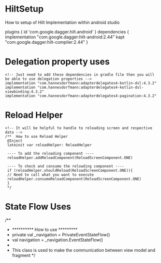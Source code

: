 # HiltSetup
How to setup of Hilt Implementation within android studio  

plugins {
    id 'com.google.dagger.hilt.android'
}
dependencies {
     implementation "com.google.dagger:hilt-android:2.44"
     kapt "com.google.dagger:hilt-compiler:2.44"
    }


# Delegation property uses
    <!-- Just need to add these dependencies in gradle file then you will be able to use delegation properties -->
    implementation "com.hannesdorfmann:adapterdelegates4-kotlin-dsl:4.3.2"
    implementation "com.hannesdorfmann:adapterdelegates4-kotlin-dsl-viewbinding:4.3.2"
    implementation "com.hannesdorfmann:adapterdelegates4-pagination:4.3.2"

# Reload Helper
    <!-- It will be helpful to handle to reloading screen and respective data -->
    /**  How to use Reload Helper
     @Inject
     lateinit var reloadHelper: ReloadHelper

     ---- To add the reloading component ----
     reloadHelper.addReloadComponent(ReloadScreenComponent.ONE)

     ---- To check and consume the reloading component ----
     if (reloadHelper.shouldReload(ReloadScreenComponent.ONE)){
     // Need to call what you want to execute
     reloadHelper.consumeReloadComponent(ReloadScreenComponent.ONE)
     }
     */

# State Flow Uses
/**
 * ********** How to use *********
 * private val _navigation = PrivateEventStateFlow<Boolean>()
 * val navigation = _navigation.EventStateFlow()
 *
 * This class is used to make the communication between view model and fragment
 */